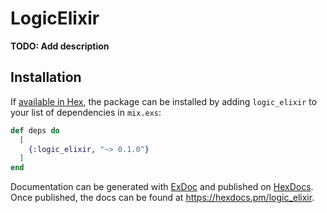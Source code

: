 # LogicElixir

**TODO: Add description**

## Installation

If [available in Hex](https://hex.pm/docs/publish), the package can be installed
by adding `logic_elixir` to your list of dependencies in `mix.exs`:

```elixir
def deps do
  [
    {:logic_elixir, "~> 0.1.0"}
  ]
end
```

Documentation can be generated with [ExDoc](https://github.com/elixir-lang/ex_doc)
and published on [HexDocs](https://hexdocs.pm). Once published, the docs can
be found at <https://hexdocs.pm/logic_elixir>.

